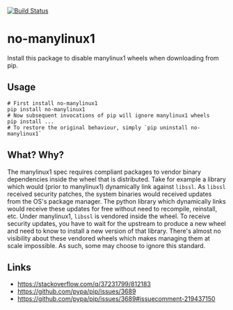 [![Build Status](https://travis-ci.org/asottile/no-manylinux1.svg?branch=master)](https://travis-ci.org/asottile/no-manylinux1)

no-manylinux1
=============

Install this package to disable manylinux1 wheels when downloading from pip.

## Usage

```
# First install no-manylinux1
pip install no-manylinux1
# Now subsequent invocations of pip will ignore manylinux1 wheels
pip install ...
# To restore the original behaviour, simply `pip uninstall no-manylinux1`
```

## What? Why?

The manylinux1 spec requires compliant packages to vendor binary dependencies
inside the wheel that is distributed.  Take for example a library which would
(prior to manylinux1) dynamically link against `libssl`.  As `libssl` received
security patches, the system binaries would received updates from the OS's
package manager.  The python library which dynamically links would receive
these updates for free without need to recompile, reinstall, etc.  Under
manylinux1, `libssl` is vendored inside the wheel.  To receive security
updates, you have to wait for the upstream to produce a new wheel and need to
know to install a new version of that library.  There's almost no visibility
about these vendored wheels which makes managing them at scale impossible.  As
such, some may choose to ignore this standard.

## Links

- https://stackoverflow.com/q/37231799/812183
- https://github.com/pypa/pip/issues/3689
- https://github.com/pypa/pip/issues/3689#issuecomment-219437150
